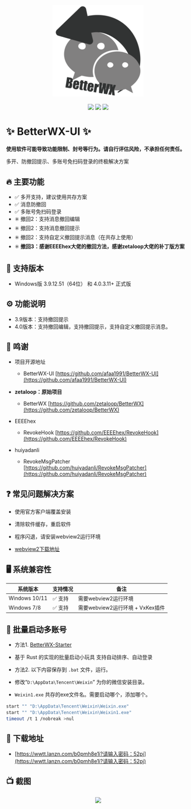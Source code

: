 <h3 align="center"><img src="https://raw.githubusercontent.com/afaa1991/BetterWX-UI/refs/heads/2.0.0/src-tauri/icons/128x128@2x.png" width="250px"></h3>

<p align="center">
  <img src="https://img.shields.io/badge/Platform-Windows-green">
  <img src="https://img.shields.io/github/stars/afaa1991/BetterWX-UI">
  <img src="https://img.shields.io/badge/WeChat-3.9~4.0-blue">
</p>

# ✨ BetterWX-UI ✨

**使用软件可能导致功能限制、封号等行为。请自行评估风险，不承担任何责任。**

多开、防撤回提示、多账号免扫码登录的终极解决方案

## 🔥 主要功能

- ✅ 多开支持，建议使用共存方案
- ✅ 消息防撤回
- ✅ 多账号免扫码登录
- ✳️ 撤回2：支持消息撤回编辑
- ✳️ 撤回2：支持消息撤回提示
- ✳️ 撤回2：支持自定义撤回提示消息（在共存上使用）
- ✳️ **撤回3：感谢EEEEhex大佬的撤回方法，感谢zetaloop大佬的补丁版方案**

## 📌 支持版本

- Windows版 3.9.12.51（64位） 和 4.0.3.11+ 正式版

## ⚙️ 功能说明

- 3.9版本：支持撤回提示
- 4.0版本：支持撤回编辑，支持撤回提示，支持自定义撤回提示消息。

## 📜 鸣谢

- 项目开源地址
    - BetterWX-UI [https://github.com/afaa1991/BetterWX-UI](https://github.com/afaa1991/BetterWX-UI)

- **zetaloop：原始项目**
    - BetterWX [https://github.com/zetaloop/BetterWX](https://github.com/zetaloop/BetterWX)

- EEEEhex
    - RevokeHook [https://github.com/EEEEhex/RevokeHook](https://github.com/EEEEhex/RevokeHook)

- huiyadanli
    - RevokeMsgPatcher [https://github.com/huiyadanli/RevokeMsgPatcher](https://github.com/huiyadanli/RevokeMsgPatcher)

## ❓ 常见问题解决方案

- 使用官方客户端覆盖安装

- 清除软件缓存，重启软件

- 程序闪退，请安装webview2运行环境

- [webview2下载地址](https://developer.microsoft.com/zh-cn/microsoft-edge/webview2/?form=MA13LH#download)

## 🖥️ 系统兼容性

|    系统版本    |    支持情况    |        备注       |
|---------------|---------------|-------------------|
| Windows 10/11 |    ✅ 支持    | 需要webview2运行环境   |
| Windows 7/8   |    ✅ 支持  | 需要webview2运行环境 + VxKex插件 |

## 🔄 批量启动多账号

- 方法1. [BetterWX-Starter](https://github.com/afaa1991/BetterWX-Starter)

- 基于 Rust 的实现的批量启动小玩具 支持自动排序、自动登录

- 方法2.  以下内容保存到 `.bat` 文件，运行。

- 修改“`D:\AppData\Tencent\Weixin`” 为你的微信安装目录。

- `Weixin1.exe` 共存的exe文件名。需要启动哪个，添加哪个。

```bash
start "" "D:\AppData\Tencent\Weixin\Weixin.exe"
start "" "D:\AppData\Tencent\Weixin\Weixin1.exe"
timeout /t 1 /nobreak >nul
```

## 💾 下载地址

 - [https://wwtt.lanzn.com/b0pmh8e1i?请输入密码：52pj](https://wwtt.lanzn.com/b0pmh8e1i?请输入密码：52pj)

## 📺 截图

<h3 align="center"><img src="https://raw.githubusercontent.com/afaa1991/BetterWX-UI/refs/heads/2.0.0/screenshot.png" width="640px"></h3>
